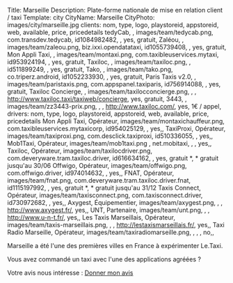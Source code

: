 Title: Marseille
Description: Plate-forme nationale de mise en relation client / taxi
Template: city
CityName: Marseille
CityPhoto: images/city/marseille.jpg
clients: nom, type, logo, playstoreid, appstoreid, web, available, price, pricedetails
     tedyCab, , images/team/tedycab.png, com.transdev.tedycab, id1084982482, , yes, gratuit,
     Zaléou, , images/team/zaleou.png, biz.ixxi.opendatataxi, id1055739408, , yes, gratuit,
     Mon Appli Taxi, , images/team/montaxi.png, com.taxibleuservices.mytaxi, id953924194, , yes, gratuit,
     Taxiloc, , images/team/taxiloc.png, , id511899249, , yes, gratuit,
     Tako, , images/team/tako.png, co.triperz.android, id1052233930, , yes, gratuit,
     Paris Taxis v2.0, , images/team/paristaxis.png, com.appspanel.taxiparis, id756914088, , yes, gratuit,
     Taxiloc Concierge, , images/team/taxilocconcierge.png, , , http://www.taxiloc.taxi/taxiweb/concierge, yes, gratuit,
     3443, , images/team/zz3443-prix.png, , , http://www.taxiloc.com/, yes, 1€ / appel,
drivers: nom, type, logo, playstoreid, appstoreid, web, available, price, pricedetails
     Mon Appli Taxi, Opérateur, images/team/montaxichauffeur.png, com.taxibleuservices.mytaxicorp, id954025129, , yes,,
     TaxiProxi, Opérateur, images/team/taxiproxi.png, com.desclick.taxiproxi, id510336055, , yes,,
     Mob1Taxi, Opérateur, images/team/mob1taxi.png , net.mobitaxi, , , yes,,
     Taxiloc, Opérateur, images/team/taxilocdriver.png, com.deveryware.tram.taxiloc.driver, id616634162, , yes, gratuit *, * gratuit jusqu'au 30/06
     Offwigo, Opérateur, images/team/offwigo.png, com.offwigo.driver, id974014632, , yes,,
     FNAT, Opérateur, images/team/fnat.png, com.deveryware.tram.taxiloc.driver.fnat, id1115197992, , yes, gratuit *, * gratuit jusqu'au 31/12
     Taxis Connect, Opérateur, images/team/taxisconnect.png, com.taxisconnect.driver, id730972682, , yes,,
     Axygest, Équipementier, images/team/axygest.png, , , http://www.axygest.fr/, yes,,
     UNT, Partenaire, images/team/unt.png, , , http://www.u-n-t.fr/, yes,,
     Les Taxis Marseillais, Opérateur, images/team/taxis-marseillais.png, , , http://lestaxismarseillais.fr/, yes,,
     Taxi Radio Marseille, Opérateur, images/team/taxiradiomarseille.png, , , , no,,

Marseille a été l'une des premières villes en France à expérimenter Le.Taxi.

Vous avez commandé un taxi avec l'une des applications agréées ?

Votre avis nous intéresse : <a href="https://docs.google.com/forms/d/19ZuQSpQ5vcIq4DQdo-Fohlg25N_7io-9cpoXGFPAmzM/viewform" class="button">
<span><i class="fa fa-thumbs-up"></i></span>Donner mon avis</a>
